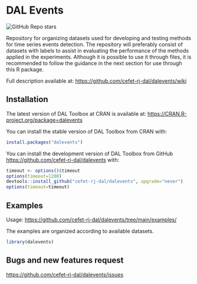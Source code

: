 
<!-- README.md is generated from README.Rmd. Please edit that file -->

# DAL Events

<!-- badges: start -->

![GitHub Repo stars](https://cranlogs.r-pkg.org/badges/dalevents)
<!-- badges: end -->

Repository for organizing datasets used for developing and testing
methods for time series events detection. The repository will preferably
consist of datasets with labels to assist in evaluating the performance
of the methods applied in the experiments. Although it is possible to
use it through files, it is recommended to follow the guidance in the
next section for use through this R package.

Full description available at:
<https://github.com/cefet-rj-dal/dalevents/wiki>

## Installation

The latest version of DAL Toolbox at CRAN is available at:
<https://CRAN.R-project.org/package=dalevents>

You can install the stable version of DAL Toolbox from CRAN with:

``` r
install.packages("dalevents")
```

You can install the development version of DAL Toolbox from GitHub
<https://github.com/cefet-rj-dal/dalevents> with:

``` r
timeout <- options()$timeout
options(timeout=1200)
devtools::install_github("cefet-rj-dal/dalevents", upgrade="never")
options(timeout=timeout)
```

## Examples

Usage: <https://github.com/cefet-rj-dal/dalevents/tree/main/examples/>

The examples are organized according to available datasets.

``` r
library(dalevents)
```

## Bugs and new features request

<https://github.com/cefet-rj-dal/dalevents/issues>
